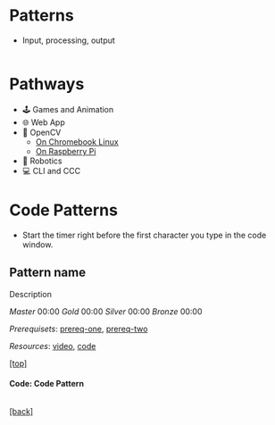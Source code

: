 # Patterns

- Input, processing, output
```python

```

# Pathways
- 🕹️ Games and Animation
- 🌐 Web App
- 📸 OpenCV
    - [On Chromebook Linux](https://gist.github.com/MrGallo/ecd39015b75d9e001cae70706d49645d)
    - [On Raspberry Pi](https://gist.github.com/MrGallo/e7e4b8fc6e6dc1cbe40e7f284445e13d)
- 🤖 Robotics
- 💻 CLI and CCC


# Code Patterns
- Start the timer right before the first character you type in the code window.


## Pattern name
Description

*Master*  00:00
*Gold*    00:00
*Silver*  00:00
*Bronze*  00:00

*Prerequisets*:
[prereq-one](#),
[prereq-two](#)

*Resources*: [video](), [code]()

[[top]](#)


#### Code: Code Pattern
```python

```
[[back]](#code-pattern)